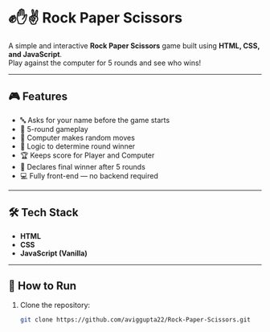# ✊✋✌️ Rock Paper Scissors

A simple and interactive **Rock Paper Scissors** game built using **HTML, CSS, and JavaScript**.  
Play against the computer for 5 rounds and see who wins!

---

## 🎮 Features

- 🔤 Asks for your name before the game starts
- 🔁 5-round gameplay
- 🤖 Computer makes random moves
- 🧠 Logic to determine round winner
- 🏆 Keeps score for Player and Computer
- 🎉 Declares final winner after 5 rounds
- 💻 Fully front-end — no backend required

---

## 🛠️ Tech Stack

- **HTML**
- **CSS**
- **JavaScript (Vanilla)**

---

## 🚀 How to Run

1. Clone the repository:
   ```bash
   git clone https://github.com/aviggupta22/Rock-Paper-Scissors.git
